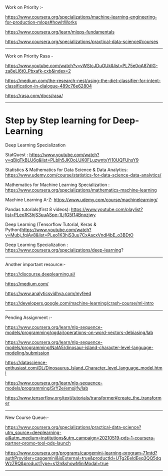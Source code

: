 Work on Priority :-

https://www.coursera.org/specializations/machine-learning-engineering-for-production-mlops#howItWorks

https://www.coursera.org/learn/mlops-fundamentals

https://www.coursera.org/specializations/practical-data-science#courses

------
Work on Priority Rasa -

https://www.youtube.com/watch?v=vWStcJDuOUk&list=PL75e0qA87dlG-za8eLI6t0_Pbxafk-cxb&index=2

https://medium.com/the-research-nest/using-the-diet-classifier-for-intent-classification-in-dialogue-489c76e62804

https://rasa.com/docs/rasa/

----------------------------

# Step by Step learning for Deep-Learning
Deep Learning Specialization

StatQuest : https://www.youtube.com/watch?v=qBigTkBLU6g&list=PLblh5JKOoLUK0FLuzwntyYI10UQFUhsY9

Statistics & Mathematics for Data Science & Data Analytics: https://www.udemy.com/course/statistics-for-data-science-data-analytics/

Mathematics for Machine Learning Specialization : https://www.coursera.org/specializations/mathematics-machine-learning

Machine Learning A-Z: https://www.udemy.com/course/machinelearning/

Pandas tutorials(first 8 videos): https://www.youtube.com/playlist?list=PLeo1K3hjS3uuASpe-1LjfG5f14Bnozjwy

Deep Learning (Tensorflow Tutorial, Keras & Python)https://www.youtube.com/watch?v=Mubj_fqiAv8&list=PLeo1K3hjS3uu7CxAacxVndI4bE_o3BDtO

Deep Learning Specialization : https://www.coursera.org/specializations/deep-learning?



-------------------------------------


Another important resource:-</br>

https://discourse.deeplearning.ai/</br>

https://medium.com/</br>

https://www.analyticsvidhya.com/myfeed</br>

https://developers.google.com/machine-learning/crash-course/ml-intro




--------------

Pending Assignment :-

https://www.coursera.org/learn/nlp-sequence-models/programming/qgdaj/operations-on-word-vectors-debiasing/lab

https://www.coursera.org/learn/nlp-sequence-models/programming/NaIA5/dinosaur-island-character-level-language-modeling/submission

https://datascience-enthusiast.com/DL/Dinosaurus_Island_Character_level_language_model.html


https://www.coursera.org/learn/nlp-sequence-models/programming/SrY2e/emojify/lab

https://www.tensorflow.org/text/tutorials/transformer#create_the_transformer



------------------------------

New Course Queue:-

https://www.coursera.org/specializations/practical-data-science?utm_source=deeplearning-ai&utm_medium=institutions&utm_campaign=20210519-pds-1-coursera-partner-promo-tool-pds-launch


https://www.coursera.org/programs/capgemini-learning-program-71mtd?authProvider=capgemini&isExternal=true&productId=UTg2EeldEeq3QQ5dqWzZRQ&productType=s12n&showMiniModal=true








---------------





